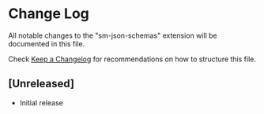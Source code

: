 # Change Log

All notable changes to the "sm-json-schemas" extension will be documented in this file.

Check [Keep a Changelog](http://keepachangelog.com/) for recommendations on how to structure this file.

## [Unreleased]

- Initial release